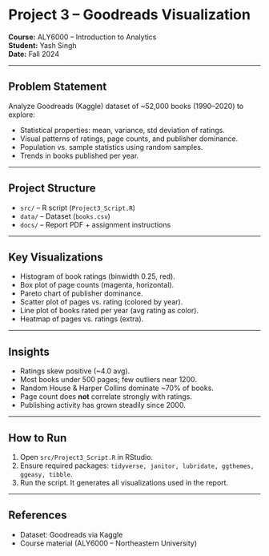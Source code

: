 # Project 3 – Goodreads Visualization

**Course:** ALY6000 – Introduction to Analytics  
**Student:** Yash Singh  
**Date:** Fall 2024  

---

## Problem Statement
Analyze Goodreads (Kaggle) dataset of ~52,000 books (1990–2020) to explore:
- Statistical properties: mean, variance, std deviation of ratings.
- Visual patterns of ratings, page counts, and publisher dominance.
- Population vs. sample statistics using random samples.
- Trends in books published per year.

---

## Project Structure
- `src/` – R script (`Project3_Script.R`)
- `data/` – Dataset (`books.csv`)
- `docs/` – Report PDF + assignment instructions

---

## Key Visualizations
- Histogram of book ratings (binwidth 0.25, red).
- Box plot of page counts (magenta, horizontal).
- Pareto chart of publisher dominance.
- Scatter plot of pages vs. rating (colored by year).
- Line plot of books rated per year (avg rating as color).
- Heatmap of pages vs. ratings (extra).

---

## Insights
- Ratings skew positive (~4.0 avg).
- Most books under 500 pages; few outliers near 1200.
- Random House & Harper Collins dominate ~70% of books.
- Page count does **not** correlate strongly with ratings.
- Publishing activity has grown steadily since 2000.

---

## How to Run
1. Open `src/Project3_Script.R` in RStudio.  
2. Ensure required packages: `tidyverse, janitor, lubridate, ggthemes, ggeasy, tibble`.  
3. Run the script. It generates all visualizations used in the report.

---

## References
- Dataset: Goodreads via Kaggle  
- Course material (ALY6000 – Northeastern University)  
